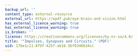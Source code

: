 ```yaml
---
backup_url: ''
content_type: external-resource
external_url: https://epdf.pub/eye-brain-and-vision.html
has_external_licence_warning: true
has_external_license_warning: true
is_broken: ''
license: https://creativecommons.org/licenses/by-nc-sa/4.0/
title: '"Impulses, Synapses and Circuits." (PDF)'
uid: 17be1c11-8f9f-425f-ab16-5bf0346b34cc
---
```

